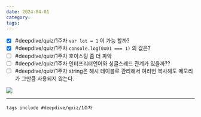 ```yaml
---
date: 2024-04-01
category: 
tags:
---
```

- [x] #deepdive/quiz/1주차  `var let = 1` 이 가능 할까?
- [x] #deepdive/quiz/1주차  `console.log(0x01 === 1)` 의 값은?
- [ ] #deepdive/quiz/1주차 호이스팅 좀 더 파악
- [ ] #deepdive/quiz/1주차 인터프리터언어와 싱글스레드 관계가 있을까??
- [ ] #deepdive/quiz/1주차 string은 해시 테이블로 관리해서 여러번 복사해도 메모리가 그만큼 사용되지 않는다.

<!--⚠️Imgur upload failed, check dev console-->
![](Pasted%20image%2020240401234919.png)


---

```tasks
tags include #deepdive/quiz/1주차 
```
